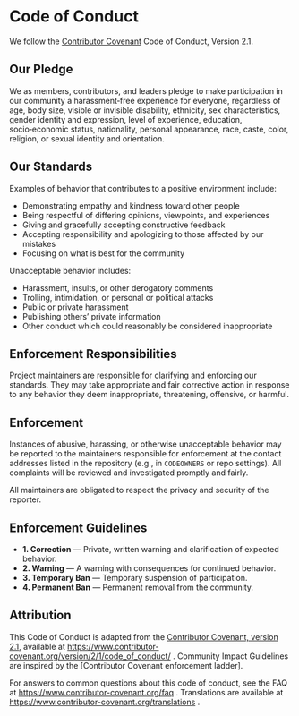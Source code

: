 # Code of Conduct

We follow the [Contributor Covenant](https://www.contributor-covenant.org/) Code of Conduct, Version 2.1.

## Our Pledge
We as members, contributors, and leaders pledge to make participation in our community a harassment‑free experience for everyone, regardless of age, body size, visible or invisible disability, ethnicity, sex characteristics, gender identity and expression, level of experience, education, socio‑economic status, nationality, personal appearance, race, caste, color, religion, or sexual identity and orientation.

## Our Standards
Examples of behavior that contributes to a positive environment include:
- Demonstrating empathy and kindness toward other people
- Being respectful of differing opinions, viewpoints, and experiences
- Giving and gracefully accepting constructive feedback
- Accepting responsibility and apologizing to those affected by our mistakes
- Focusing on what is best for the community

Unacceptable behavior includes:
- Harassment, insults, or other derogatory comments
- Trolling, intimidation, or personal or political attacks
- Public or private harassment
- Publishing others’ private information
- Other conduct which could reasonably be considered inappropriate

## Enforcement Responsibilities
Project maintainers are responsible for clarifying and enforcing our standards. They may take appropriate and fair corrective action in response to any behavior they deem inappropriate, threatening, offensive, or harmful.

## Enforcement
Instances of abusive, harassing, or otherwise unacceptable behavior may be reported to the maintainers responsible for enforcement at the contact addresses listed in the repository (e.g., in `CODEOWNERS` or repo settings). All complaints will be reviewed and investigated promptly and fairly.

All maintainers are obligated to respect the privacy and security of the reporter.

## Enforcement Guidelines
- **1. Correction** — Private, written warning and clarification of expected behavior.
- **2. Warning** — A warning with consequences for continued behavior.
- **3. Temporary Ban** — Temporary suspension of participation.
- **4. Permanent Ban** — Permanent removal from the community.

## Attribution
This Code of Conduct is adapted from the [Contributor Covenant, version 2.1](https://www.contributor-covenant.org/version/2/1/code_of_conduct/),
available at https://www.contributor-covenant.org/version/2/1/code_of_conduct/ .
Community Impact Guidelines are inspired by the [Contributor Covenant enforcement ladder].

For answers to common questions about this code of conduct, see the FAQ at
https://www.contributor-covenant.org/faq . Translations are available at
https://www.contributor-covenant.org/translations .
